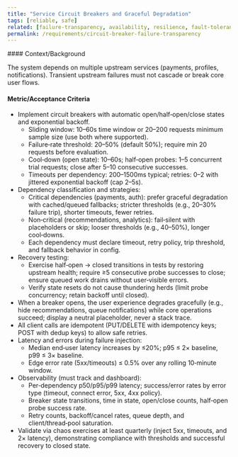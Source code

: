 ```yaml
---
title: "Service Circuit Breakers and Graceful Degradation"
tags: [reliable, safe]
related: [failure-transparency, availability, resilience, fault-tolerance]
permalink: /requirements/circuit-breaker-failure-transparency
---
```


<div class="quality-requirement" markdown="1">
#### Context/Background

The system depends on multiple upstream services (payments, profiles, notifications). Transient upstream failures must not cascade or break core user flows.

#### Metric/Acceptance Criteria

* Implement circuit breakers with automatic open/half‑open/close states and exponential backoff.
  - Sliding window: 10–60s time window or 20–200 requests minimum sample size (use both where supported).
  - Failure‑rate threshold: 20–50% (default 50%); require min 20 requests before evaluation.
  - Cool‑down (open state): 10–60s; half‑open probes: 1–5 concurrent trial requests; close after 5–10 consecutive successes.
  - Timeouts per dependency: 200–1500ms typical; retries: 0–2 with jittered exponential backoff (cap 2–5s).
* Dependency classification and strategies:
  - Critical dependencies (payments, auth): prefer graceful degradation with cached/queued fallbacks; stricter thresholds (e.g., 20–30% failure trip), shorter timeouts, fewer retries.
  - Non‑critical (recommendations, analytics): fail‑silent with placeholders or skip; looser thresholds (e.g., 40–50%), longer cool‑downs.
  - Each dependency must declare timeout, retry policy, trip threshold, and fallback behavior in config.
* Recovery testing:
  - Exercise half‑open → closed transitions in tests by restoring upstream health; require ≥5 consecutive probe successes to close; ensure queued work drains without user‑visible errors.
  - Verify state resets do not cause thundering herds (limit probe concurrency; retain backoff until closed).
* When a breaker opens, the user experience degrades gracefully (e.g., hide recommendations, queue notifications) while core operations succeed; display a neutral placeholder, never a stack trace.
* All client calls are idempotent (PUT/DELETE with idempotency keys; POST with dedup keys) to allow safe retries.
* Latency and errors during failure injection:
  - Median end‑user latency increases by ≤20%; p95 ≤ 2× baseline, p99 ≤ 3× baseline.
  - Edge error rate (5xx/timeouts) ≤ 0.5% over any rolling 10‑minute window.
* Observability (must track and dashboard):
  - Per‑dependency p50/p95/p99 latency; success/error rates by error type (timeout, connect error, 5xx, 4xx policy).
  - Breaker state transitions, time in state, open/close counts, half‑open probe success rate.
  - Retry counts, backoff/cancel rates, queue depth, and client/thread‑pool saturation.
* Validate via chaos exercises at least quarterly (inject 5xx, timeouts, and 2× latency), demonstrating compliance with thresholds and successful recovery to closed state.

</div><br>
